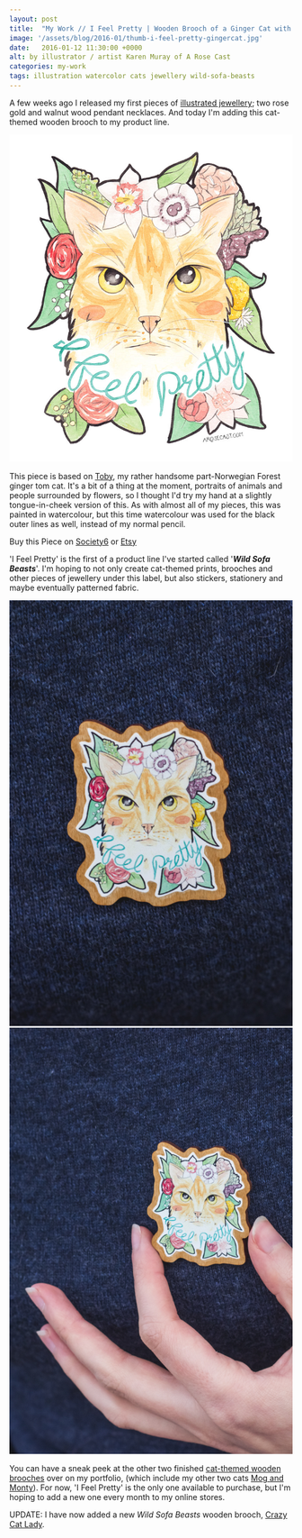 ```yaml
---
layout: post
title:  "My Work // I Feel Pretty | Wooden Brooch of a Ginger Cat with Flowers"
image: '/assets/blog/2016-01/thumb-i-feel-pretty-gingercat.jpg'
date:   2016-01-12 11:30:00 +0000
alt: by illustrator / artist Karen Muray of A Rose Cast
categories: my-work
tags: illustration watercolor cats jewellery wild-sofa-beasts
---
```


<p class="intro">A few weeks ago I released my first pieces of <a href="https://www.etsy.com/shop/ARoseCast?section_id=18187909" title="Illustrated jewellery on A Rose Cast's Etsy store">illustrated jewellery</a>; two rose gold and walnut wood pendant necklaces. And today I'm adding this cat-themed wooden brooch to my product line.
</p>

![I Feel Pretty - Wooden Brooch of a Ginger Cat with Flowers and Calligraphy Quote by illustrator / artist Karen Muray of A Rose Cast](/assets/folio/wsb/illustration-i-feel-pretty-cat.jpg "I Feel Pretty - Wooden Brooch of a Ginger Cat with Flowers and Calligraphy Quote by illustrator / artist Karen Muray of A Rose Cast")

This piece is based on <a href="https://www.instagram.com/p/8nSfiJmFWm/" title="Toby on A Rose Cast's Instagram">Toby</a>, my rather handsome part-Norwegian Forest ginger tom cat. It's a bit of a thing at the moment, portraits of animals and people surrounded by flowers, so I thought I'd try my hand at a slightly tongue-in-cheek version of this. As with almost all of my pieces, this was painted in watercolour, but this time watercolour was used for the black outer lines as well, instead of my normal pencil.

<div class="highlight">
  <p>Buy <span class="the">this</span> Piece <span class="the">on</span>
    <a href="https://society6.com/product/i-feel-pretty--ginger-cat-surrounded-by-flowers_print#1=45" title="Buy the I Feel Pretty - Wooden Brooch on the A Rose Cast Society6 store">Society6</a>
    <span class="the">or</span>
    <a href="https://www.etsy.com/listing/257820045/walnut-wood-brooch-with-illustration-of" title="Buy the I Feel Pretty - Wooden Brooch on the A Rose Cast Etsy store">Etsy</a>
  </p>
</div>

'I Feel Pretty' is the first of a product line I've started called '<strong><em>Wild Sofa Beasts</em></strong>'. I'm hoping to not only create cat-themed prints, brooches and other pieces of jewellery under this label, but also stickers, stationery and maybe eventually patterned fabric.

<div class="row">
	<div class="col-md-6">
		<a href="https://www.etsy.com/listing/257820045/walnut-wood-brooch-with-illustration-of" title="Buy the I Feel Pretty - Wooden Brooch on the A Rose Cast on Etsy"><img src="/assets/blog/2016-01/wooden-brooch-i-feel-pretty-cat-02.jpg" alt="I Feel Pretty - Wooden Brooch"></a>
	</div>
	<div class="col-md-6">
		<a href="https://www.etsy.com/listing/257820045/walnut-wood-brooch-with-illustration-of" title="Buy the I Feel Pretty - Wooden Brooch on the A Rose Cast on Etsy"><img src="/assets/folio/wsb/wooden-brooch-i-feel-pretty-cat.jpg" alt="I Feel Pretty - Wooden Brooch"></a>
	</div>
</div>

You can have a sneak peek at the other two finished <a href="/project/illustration-wild-sofa-beasts.html" title="See the other cat-themed wooden brooches, due to be released over the next few months">cat-themed wooden brooches</a> over on my portfolio, (which include my other two cats <a href="https://www.instagram.com/p/5wHS6TGFTD/" title="Mog and Monty on A Rose Cast's Instagram">Mog and Monty</a>). For now, 'I Feel Pretty' is the only one available to purchase, but I'm hoping to add a new one every month to my online stores.

UPDATE: I have now added a new <em>Wild Sofa Beasts</em> wooden brooch, [Crazy Cat Lady](/my-work/2016/02/09/crazy-cat-lady.html).